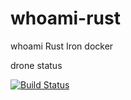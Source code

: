 # whoami-rust
whoami Rust Iron docker

drone status

[![Build Status](https://cloud.drone.io/api/badges/hsmtkk/rust-whoami/status.svg)](https://cloud.drone.io/hsmtkk/rust-whoami)
